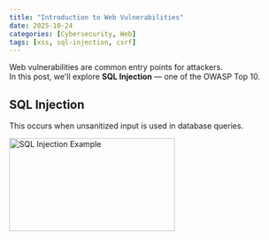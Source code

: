 ```yaml
---
title: "Introduction to Web Vulnerabilities"
date: 2025-10-24
categories: [Cybersecurity, Web]
tags: [xss, sql-injection, csrf]
---
```


Web vulnerabilities are common entry points for attackers.  
In this post, we'll explore **SQL Injection** — one of the OWASP Top 10.

## SQL Injection

This occurs when unsanitized input is used in database queries.

<img 
  src="https://github.com/user-attachments/assets/a537e7d5-a331-4d64-b206-87ca5bb4806f"
  alt="SQL Injection Example"
  width="299"
  height="168"
/>



